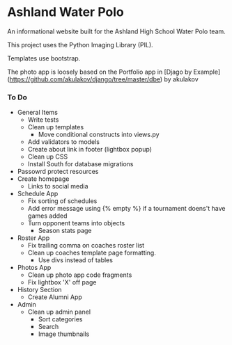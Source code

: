 # Ashland Water Polo

An informational website built for the Ashland High School Water Polo team.

This project uses the Python Imaging Library (PIL). 

Templates use bootstrap. 

The photo app is loosely based on the Portfolio app in [Djago by Example]
    (https://github.com/akulakov/django/tree/master/dbe) by akulakov


### To Do
*   General Items
    *   Write tests
    *   Clean up templates
        *   Move conditional constructs into views.py
    *   Add validators to models
    *   Create about link in footer (lightbox popup)
    *   Clean up CSS
    *   Install South for database migrations
*   Passowrd protect resources
*   Create homepage
    *   Links to social media
*   Schedule App
    *   Fix sorting of schedules
    *   Add error message using {% empty %} if a tournament doens't have games added
    *   Turn opponent teams into objects
        *   Season stats page
*   Roster App
    *   Fix trailing comma on coaches roster list
    *   Clean up coaches template page formatting. 
        *   Use divs instead of tables
*   Photos App
    *   Clean up photo app code fragments
    *   Fix lightbox 'X' off page
*   History Section
    *   Create Alumni App
*   Admin 
    *   Clean up admin panel 
        *   Sort categories
        *   Search
        *   Image thumbnails